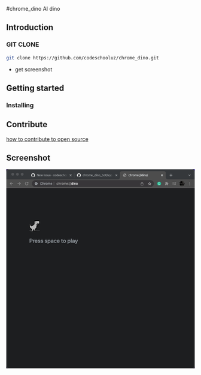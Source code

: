 #chrome_dino
AI dino
## Introduction
### GIT CLONE
```bash
git clone https://github.com/codeschooluz/chrome_dino.git
```
- get screenshot
## Getting started

### Installing

## Contribute
  [how to contribute to open source](CONTRIBUTING.md)

## Screenshot
![image](dino_screen.png)
